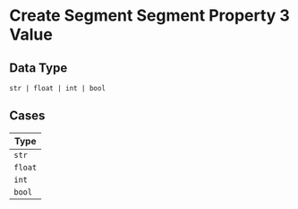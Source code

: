 
# Create Segment Segment Property 3 Value

## Data Type

`str | float | int | bool`

## Cases

| Type |
|  --- |
| `str` |
| `float` |
| `int` |
| `bool` |

